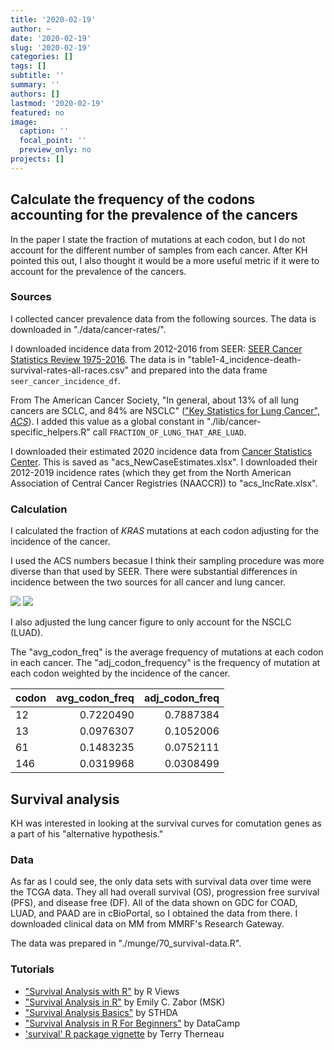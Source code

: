 ```yaml
---
title: '2020-02-19'
author: ~
date: '2020-02-19'
slug: '2020-02-19'
categories: []
tags: []
subtitle: ''
summary: ''
authors: []
lastmod: '2020-02-19'
featured: no
image:
  caption: ''
  focal_point: ''
  preview_only: no
projects: []
---
```


## Calculate the frequency of the codons accounting for the prevalence of the cancers

In the paper I state the fraction of mutations at each codon, but I do not account for the different number of samples from each cancer.
After KH pointed this out, I also thought it would be a more useful metric if it were to account for the prevalence of the cancers.

### Sources

I collected cancer prevalence data from the following sources.
The data is downloaded in "./data/cancer-rates/".

I downloaded incidence data from 2012-2016 from SEER: [SEER Cancer Statistics Review 1975-2016](https://seer.cancer.gov/csr/1975_2016/browse_csr.php?sectionSEL=1&pageSEL=sect_01_table.04).
The data is in "table1-4_incidence-death-survival-rates-all-races.csv" and prepared into the data frame `seer_cancer_incidence_df`.

From The American Cancer Society, "In general, about 13% of all lung cancers are SCLC, and 84% are NSCLC" (["Key Statistics for Lung Cancer", *ACS*](https://www.cancer.org/cancer/lung-cancer/about/key-statistics.html)).
I added this value as a global constant in "./lib/cancer-specific_helpers.R" call `FRACTION_OF_LUNG_THAT_ARE_LUAD`.

I downloaded their estimated 2020 incidence data from [Cancer Statistics Center](https://cancerstatisticscenter.cancer.org/?_ga=2.9802422.205493334.1582111737-1270919539.1456557450#!/).
This is saved as "acs_NewCaseEstimates.xlsx".
I downloaded their 2012-2019 incidence rates (which they get from the North American Association of Central Cancer Registries (NAACCR)) to "acs_IncRate.xlsx".

### Calculation

I calculated the fraction of *KRAS* mutations at each codon adjusting for the incidence of the cancer.

I used the ACS numbers becasue I think their sampling procedure was more diverse than that used by SEER.
There were substantial differences in incidence between the two sources for all cancer and lung cancer.

![](/img/graphs/90_05_kras-allele-distribution/cancer_incidence_stacked_plot.svg)
![](/img/graphs/90_05_kras-allele-distribution/cancer_incidence_plot.svg)

I also adjusted the lung cancer figure to only account for the NSCLC (LUAD).

The "avg_codon_freq" is the average frequency of mutations at each codon in each cancer.
The "adj_codon_frequency" is the frequency of mutation at each codon weighted by the incidence of the cancer.

|codon | avg_codon_freq| adj_codon_freq|
|:-----|--------------:|--------------:|
|12    |      0.7220490|      0.7887384|
|13    |      0.0976307|      0.1052006|
|61    |      0.1483235|      0.0752111|
|146   |      0.0319968|      0.0308499|


## Survival analysis

KH was interested in looking at the survival curves for comutation genes as a part of his "alternative hypothesis."

### Data

As far as I could see, the only data sets with survival data over time were the TCGA data.
They all had overall survival (OS), progression free survival (PFS), and disease free (DF).
All of the data shown on GDC for COAD, LUAD, and PAAD are in cBioPortal, so I obtained the data from there.
I downloaded clinical data on MM from MMRF's Research Gateway.

The data was prepared in "./munge/70_survival-data.R".

### Tutorials

* ["Survival Analysis with R"](https://rviews.rstudio.com/2017/09/25/survival-analysis-with-r/) by R Views
* ["Survival Analysis in R"](https://www.emilyzabor.com/tutorials/survival_analysis_in_r_tutorial.html) by Emily C. Zabor (MSK)
* ["Survival Analysis Basics"](http://www.sthda.com/english/wiki/survival-analysis-basics) by STHDA
* ["Survival Analysis in R For Beginners"](https://www.datacamp.com/community/tutorials/survival-analysis-R) by DataCamp
* ['survival' R package vignette](https://cran.r-project.org/web/packages/survival/vignettes/survival.pdf) by Terry Therneau
